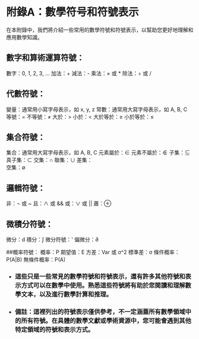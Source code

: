 附錄A：數學符号和符號表示
======================
在本附錄中，我們將介紹一些常用的數學符號和符號表示，以幫助您更好地理解和應用數學知識。

## 數字和算術運算符號：
數字：0, 1, 2, 3, ...
加法：+
減法：-
乘法：× 或 *
除法：÷ 或 /

## 代數符號：
變量：通常用小寫字母表示，如 x, y, z
常數：通常用大寫字母表示，如 A, B, C
等號：=
不等號：≠
大於：>
小於：<
大於等於：≥
小於等於：≤

## 集合符號：
集合：通常用大寫字母表示，如 A, B, C
元素屬於：∈
元素不屬於：∉
子集：⊆
真子集：⊂
交集：∩
聯集：∪
差集：\
空集：∅

## 邏輯符號：
非：¬ 或 ~
且：∧ 或 &&
或：∨ 或 ||
蕭：⊕

## 微積分符號：
微分：d
積分：∫
微分符號：'
偏微分：∂

##概率符號：
概率：P
期望值：E
方差：Var 或 σ^2
標準差：σ
條件概率：P(A|B)
無條件概率：P(A)

* ### 這些只是一些常見的數學符號和符號表示，還有許多其他符號和表示方式可以在數學中使用。熟悉這些符號將有助於您閱讀和理解數學文本，以及進行數學計算和推理。
* ### 備註：這裡列出的符號表示僅供參考，不一定涵蓋所有數學領域中的所有符號。在具體的數學文獻或學術資源中，您可能會遇到其他特定領域的符號和表示方式。
